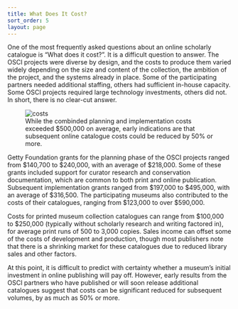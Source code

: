 ```yaml
---
title: What Does It Cost?
sort_order: 5
layout: page
---
```

One of the most frequently asked questions about an online scholarly catalogue is “What does it cost?”. It is a difficult question to answer. The OSCI projects were diverse by design, and the costs to produce them varied widely depending on the size and content of the collection, the ambition of the project, and the systems already in place. Some of the participating partners needed additional staffing, others had sufficient in-house capacity. Some OSCI projects required large technology investments, others did not. In short, there is no clear-cut answer.

<figure class="inline-figure" markdown="0">
  <img src="/assets/images/static_costchart.png" alt="costs" />
  <figcaption>While the combinded planning and implementation costs exceeded $500,000 on average, early indications are that subsequent online catalogue costs could be reduced by 50% or more.</figcaption>
</figure>

Getty Foundation grants for the planning phase of the OSCI projects ranged from $140,700 to $240,000, with an average of $218,000. Some of these grants included support for curator research and conservation documentation, which are common to both print and online publication. Subsequent implementation grants ranged from $197,000 to $495,000, with an average of $316,500. The participating museums also contributed to the costs of their catalogues, ranging from $123,000 to over $590,000.

Costs for printed museum collection catalogues can range from $100,000 to $250,000 (typically without scholarly research and writing factored in), for average print runs of 500 to 3,000 copies. Sales income can offset some of the costs of development and production, though most publishers note that there is a shrinking market for these catalogues due to reduced library sales and other factors.

At this point, it is difficult to predict with certainty whether a museum’s initial investment in online publishing will pay off. However, early results from the OSCI partners who have published or will soon release additional catalogues suggest that costs can be significant reduced for subsequent volumes, by as much as 50% or more.
